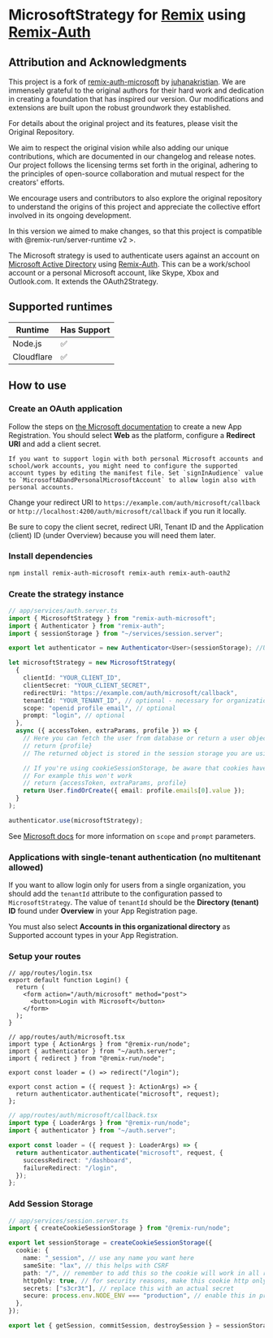 # MicrosoftStrategy for [Remix](https://remix.run/) using [Remix-Auth](https://github.com/sergiodxa/remix-auth)

## Attribution and Acknowledgments
This project is a fork of [remix-auth-microsoft](https://github.com/juhanakristian/remix-auth-microsoft) by [juhanakristian](https://github.com/juhanakristian). We are immensely grateful to the original authors for their hard work and dedication in creating a foundation that has inspired our version. Our modifications and extensions are built upon the robust groundwork they established.

For details about the original project and its features, please visit the Original Repository.

We aim to respect the original vision while also adding our unique contributions, which are documented in our changelog and release notes. Our project follows the licensing terms set forth in the original, adhering to the principles of open-source collaboration and mutual respect for the creators' efforts.

We encourage users and contributors to also explore the original repository to understand the origins of this project and appreciate the collective effort involved in its ongoing development.

In this version we aimed to make changes, so that this project is compatible with @remix-run/server-runtime v2 >.

The Microsoft strategy is used to authenticate users against an account on [Microsoft Active Directory](https://docs.microsoft.com/en-us/azure/active-directory/develop/) using [Remix-Auth](https://github.com/sergiodxa/remix-auth).
This can be a work/school account or a personal Microsoft account, like Skype, Xbox and Outlook.com. It extends the OAuth2Strategy.

## Supported runtimes

| Runtime    | Has Support |
| ---------- | ----------- |
| Node.js    | ✅          |
| Cloudflare | ✅          |

## How to use

### Create an OAuth application

Follow the steps on [the Microsoft documentation](https://docs.microsoft.com/en-us/azure/active-directory/develop/quickstart-register-app) to create a new App Registration. You should select **Web** as the platform, configure a **Redirect URI** and add a client secret.

    If you want to support login with both personal Microsoft accounts and school/work accounts, you might need to configure the supported account types by editing the manifest file. Set `signInAudience` value to `MicrosoftADandPersonalMicrosoftAccount` to allow login also with personal accounts.

Change your redirect URI to `https://example.com/auth/microsoft/callback` or `http://localhost:4200/auth/microsoft/callback` if you run it locally.

Be sure to copy the client secret, redirect URI, Tenant ID and the Application (client) ID (under Overview) because you will need them later.

### Install dependencies

```bash
npm install remix-auth-microsoft remix-auth remix-auth-oauth2
```

### Create the strategy instance

```ts
// app/services/auth.server.ts
import { MicrosoftStrategy } from "remix-auth-microsoft";
import { Authenticator } from "remix-auth";
import { sessionStorage } from "~/services/session.server";

export let authenticator = new Authenticator<User>(sessionStorage); //User is a custom user types you can define as you want

let microsoftStrategy = new MicrosoftStrategy(
  {
    clientId: "YOUR_CLIENT_ID",
    clientSecret: "YOUR_CLIENT_SECRET",
    redirectUri: "https://example.com/auth/microsoft/callback",
    tenantId: "YOUR_TENANT_ID", // optional - necessary for organization without multitenant (see below)
    scope: "openid profile email", // optional
    prompt: "login", // optional
  },
  async ({ accessToken, extraParams, profile }) => {
    // Here you can fetch the user from database or return a user object based on profile
    // return {profile}
    // The returned object is stored in the session storage you are using by the authenticator

    // If you're using cookieSessionStorage, be aware that cookies have a size limit of 4kb
    // For example this won't work
    // return {accessToken, extraParams, profile}
    return User.findOrCreate({ email: profile.emails[0].value });
  }
);

authenticator.use(microsoftStrategy);
```

See [Microsoft docs](https://docs.microsoft.com/en-us/azure/active-directory/develop/v2-oauth2-auth-code-flow) for more information on `scope` and `prompt` parameters.

### Applications with single-tenant authentication (no multitenant allowed)

If you want to allow login only for users from a single organization, you should add the `tenantId` attribute to the configuration passed to `MicrosoftStrategy`.
The value of `tenantId` should be the **Directory (tenant) ID** found under **Overview** in your App Registration page.

You must also select **Accounts in this organizational directory** as Supported account types in your App Registration.

### Setup your routes

```tsx
// app/routes/login.tsx
export default function Login() {
  return (
    <form action="/auth/microsoft" method="post">
      <button>Login with Microsoft</button>
    </form>
  );
}
```

```tsx
// app/routes/auth/microsoft.tsx
import type { ActionArgs } from "@remix-run/node";
import { authenticator } from "~/auth.server";
import { redirect } from "@remix-run/node";

export const loader = () => redirect("/login");

export const action = ({ request }: ActionArgs) => {
  return authenticator.authenticate("microsoft", request);
};
```

```ts
// app/routes/auth/microsoft/callback.tsx
import type { LoaderArgs } from "@remix-run/node";
import { authenticator } from "~/auth.server";

export const loader = ({ request }: LoaderArgs) => {
  return authenticator.authenticate("microsoft", request, {
    successRedirect: "/dashboard",
    failureRedirect: "/login",
  });
};
```

### Add Session Storage

```ts
// app/services/session.server.ts
import { createCookieSessionStorage } from "@remix-run/node";

export let sessionStorage = createCookieSessionStorage({
  cookie: {
    name: "_session", // use any name you want here
    sameSite: "lax", // this helps with CSRF
    path: "/", // remember to add this so the cookie will work in all routes
    httpOnly: true, // for security reasons, make this cookie http only
    secrets: ["s3cr3t"], // replace this with an actual secret
    secure: process.env.NODE_ENV === "production", // enable this in prod only
  },
});

export let { getSession, commitSession, destroySession } = sessionStorage;
```
